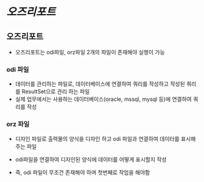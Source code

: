 # _오즈리포트_

## 오즈리포트

- 오즈리포트는 odi파일, orz파일 2개의 파일이 존재해야 실행이 가능

### odi 파일

- 데이터를 관리하는 파일로, 데이터베이스에 연결하여 쿼리를 작성하고 작성된 쿼리를 ResultSet으로 관리 하는 파일
- 실제 업무에서는 사용하는 데이터베이스(oracle, mssql, mysql 등)에 연결하여 쿼리를 작성

### orz 파일

- 디자인 파일로 출력물의 양식을 디자인 하고 odi 파일과 연결하여 데이터를 표시해주는 파일
- odi파일을 연결하여 디자인된 양식에 데이터를 어떻게 표시할지 작성

- 즉, odi 파일이 무조건 존재해야 하며 첫번째로 작업을 해야함
